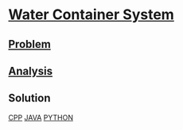 # [Water Container System](https://codingcompetitions.withgoogle.com/kickstart/round/00000000008cb409/0000000000bef79e)

## [Problem](PROBLEM.md)

## [Analysis](ANALYSIS.md)

## Solution
[CPP](Solution.cpp)
[JAVA](Solution.java)
[PYTHON](Solution.py)
